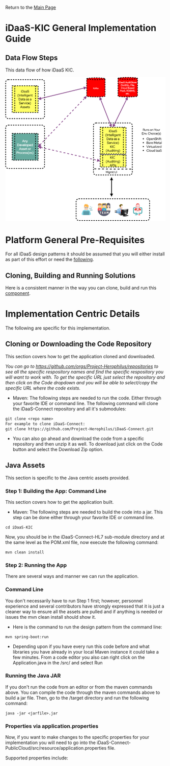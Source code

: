 Return to the <a href="https://project-herophilus.github.io/Project-Herophilus-Assets/" target="_blank">Main Page</a>

# iDaaS-KIC General Implementation Guide

## Data Flow Steps
This data flow of how iDaaS KIC.

![Data Flow](https://github.com/Project-Herophilus/Project-Herophilus-Assets/blob/main/images/iDaaS-Platform/DataFlow-iDaaS-KIC.png)

# Platform General Pre-Requisites
For all iDaaS design patterns it should be assumed that you will either install as part of this effort or need the
[following](https://github.com/Project-Herophilus/Project-Herophilus-Assets/blob/main/PreRequisites.md).

## Cloning, Building and Running Solutions
Here is a consistent manner in the way you can clone, build and run this [component](https://github.com/Project-Herophilus/Project-Herophilus-Assets/blob/main/CloningBuildingRunningSolution.md).

# Implementation Centric Details
The following are specific for this implementation.

## Cloning or Downloading the Code Repository
This section covers how to get the application cloned and downloaded.

*You can go to https://github.com/orgs/Project-Herophilus/repositories to see all the specific respository
names and find the specific respository you will want to work with. To get the specific URL just select the repository 
and then click on the Code dropdown and you will be able to select/copy the specific URL where the 
code exists.*

+ Maven: The following steps are needed to run the code. Either through your favorite IDE or command line. The following command will
  clone the iDaaS-Connect repository and all it's submodules:
```
git clone <repo name>
For example to clone iDaaS-Connect:
git clone https://github.com/Project-Herophilus/iDaaS-Connect.git
 ```
+ You can also go ahead and download the code from a specific repository and then unzip it as well. To download just click on the Code
  button and select the Download Zip option.

## Java Assets
This section is specific to the Java centric assets provided.

### Step 1: Building the App: Command Line
This section covers how to get the application built.
+ Maven: The following steps are needed to build the code into a jar. This step can be done either through your favorite
  IDE or command line.
```
cd iDaaS-KIC
```
Now, you should be in the iDaaS-Connect-HL7 sub-module directory and at the same level as the POM.xml file,
now execute the following command: <br/>
```
mvn clean install
```

### Step 2: Running the App
There are several ways and manner we can run the application.

### Command Line
You don't necessarily have to run Step 1 first; however, personnel experience and several contributors have strongly expressed that it is
just a cleaner way to ensure all the assets are pulled and if anything is needed or issues the mvn clean install should show it.

- Here is the command to run the design pattern from the command line: <br/>
```
mvn spring-boot:run
 ```
- Depending upon if you have every run this code before and what libraries you have already in your local Maven instance
  it could take a few minutes. From a code editor you also can right click on the Application.java in the /src/<application namespace> and select Run

### Running the Java JAR
If you don't run the code from an editor or from the maven commands above. You can compile the code through the maven
commands above to build a jar file. Then, go to the /target directory and run the following command: <br/>

```
java -jar <jarfile>.jar 
```

### Properties via application.properties
Now, if you want to make changes to the specific properties for your implementation you will need to go into the
iDaaS-Connect-PublicCloud/src/resource/application.properties file.

Supported properties include:
